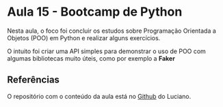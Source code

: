 # Aula 15 - Bootcamp de Python

Nesta aula, o foco foi concluir os estudos sobre Programação Orientada a Objetos (POO) em Python e realizar alguns exercícios.

O intuito foi criar uma API simples para demonstrar o uso de POO com algumas bibliotecas muito úteis, como por exemplo a **Faker**

## Referências

O repositório com o conteúdo da aula está no [Github](https://github.com/lvgalvao/data-engineering-roadmap/tree/main/Bootcamp%20-%20Python%20para%20dados) do Luciano.
